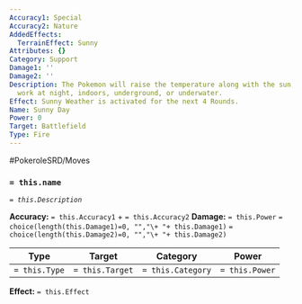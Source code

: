 ```yaml
---
Accuracy1: Special
Accuracy2: Nature
AddedEffects:
  TerrainEffect: Sunny
Attributes: {}
Category: Support
Damage1: ''
Damage2: ''
Description: The Pokemon will raise the temperature along with the sun, it doesn't
  work at night, indoors, underground, or underwater.
Effect: Sunny Weather is activated for the next 4 Rounds.
Name: Sunny Day
Power: 0
Target: Battlefield
Type: Fire
---
```


#PokeroleSRD/Moves

### `= this.name`
*`= this.Description`*

**Accuracy:** `= this.Accuracy1` + `= this.Accuracy2`
**Damage:** `= this.Power` `= choice(length(this.Damage1)=0, "","\+ "+ this.Damage1)` `= choice(length(this.Damage2)=0, "","\+ "+ this.Damage2)`

| Type          | Target          | Category          | Power          |
| ------------- | --------------- | ----------------  | -------------- |
| `= this.Type` | `= this.Target` | `= this.Category` | `= this.Power` | 

**Effect:** `= this.Effect`